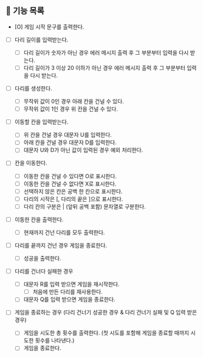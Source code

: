 ## 🔑 기능 목록

- [O] 게임 시작 문구를 출력한다.

- [ ] 다리 길이를 입력받는다.

  - [ ] 다리 길이가 숫자가 아닌 경우 에러 메시지 출력 후 그 부분부터 입력을 다시 받는다.
  - [ ] 다리 길이가 3 이상 20 이하가 아닌 경우 에러 메시지 출력 후 그 부분부터 입력을 다시 받는다.

- [ ] 다리를 생성한다.

  - [ ] 무작위 값이 0인 경우 아래 칸을 건널 수 있다.
  - [ ] 무작위 값이 1인 경우 위 칸을 건널 수 있다.

- [ ] 이동할 칸을 입력받는다.

  - [ ] 위 칸을 건널 경우 대문자 U를 입력한다.
  - [ ] 아래 칸을 건널 경우 대문자 D를 입력한다.
  - [ ] 대문자 U와 D가 아닌 값이 입력된 경우 예외 처리한다.

- [ ] 칸을 이동한다.

  - [ ] 이동한 칸을 건널 수 있다면 O로 표시한다.
  - [ ] 이동한 칸을 건널 수 없다면 X로 표시한다.
  - [ ] 선택하지 않은 칸은 공백 한 칸으로 표시한다.
  - [ ] 다리의 시작은 [, 다리의 끝은 ]으로 표시한다.
  - [ ] 다리 칸의 구분은 | (앞뒤 공백 포함) 문자열로 구분한다.

- [ ] 이동한 칸을 출력한다.

  - [ ] 현재까지 건넌 다리를 모두 출력한다.

- [ ] 다리를 끝까지 건넌 경우 게임을 종료한다.

  - [ ] 성공을 출력한다.

- [ ] 다리를 건너다 실패한 경우

  - [ ] 대문자 R를 입력 받으면 게임을 재시작한다.
    - [ ] 처음에 만든 다리를 재사용한다.
  - [ ] 대문자 Q를 입력 받으면 게임을 종료한다.

- [ ] 게임을 종료하는 경우 (다리 건너기 성공한 경우 & 다리 건너기 실패 및 Q 입력 받은 경우)
  - [ ] 게임을 시도한 총 횟수를 출력한다. (첫 시도를 포함해 게임을 종료할 때까지 시도한 횟수를 나타낸다.)
  - [ ] 게임을 종료한다.
